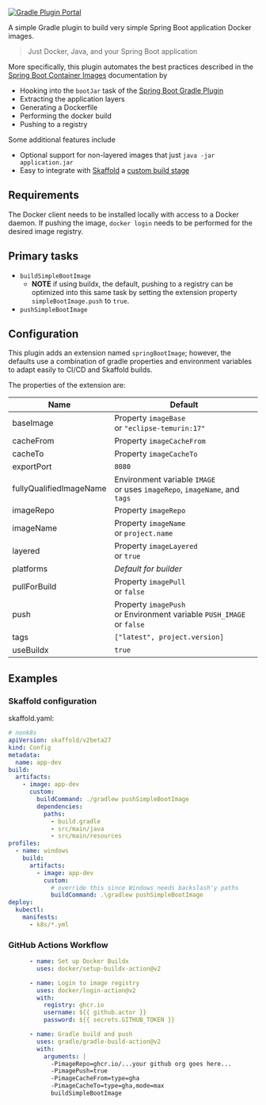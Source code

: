 [![Gradle Plugin Portal](https://img.shields.io/gradle-plugin-portal/v/io.github.itzg.simple-boot-image)](https://plugins.gradle.org/plugin/io.github.itzg.simple-boot-image)

A simple Gradle plugin to build very simple Spring Boot application Docker images.

> Just Docker, Java, and your Spring Boot application

More specifically, this plugin automates the best practices described in the [Spring Boot Container Images](https://docs.spring.io/spring-boot/docs/current/reference/html/container-images.html) documentation by
- Hooking into the `bootJar` task of the [Spring Boot Gradle Plugin](https://docs.spring.io/spring-boot/docs/current/reference/html/build-tool-plugins.html#build-tool-plugins.gradle)
- Extracting the application layers
- Generating a Dockerfile
- Performing the docker build
- Pushing to a registry

Some additional features include
- Optional support for non-layered images that just `java -jar application.jar`
- Easy to integrate with [Skaffold](https://skaffold.dev/) a [custom build stage](https://skaffold.dev/docs/pipeline-stages/builders/custom/)

## Requirements

The Docker client needs to be installed locally with access to a Docker daemon. If pushing the image, `docker login` needs to be performed for the desired image registry.

## Primary tasks

- `buildSimpleBootImage`
  - **NOTE** if using buildx, the default, pushing to a registry can be optimized into this same task by setting the extension property `simpleBootImage.push` to `true`.
- `pushSimpleBootImage`

## Configuration

This plugin adds an extension named `springBootImage`; however, the defaults use a combination of gradle properties and environment variables to adapt easily to CI/CD and Skaffold builds.

The properties of the extension are:

| Name                    | Default                                                                       |
|-------------------------|-------------------------------------------------------------------------------|
| baseImage               | Property `imageBase`<br/>or `"eclipse-temurin:17"`                            |
| cacheFrom               | Property `imageCacheFrom`                                                     |
| cacheTo                 | Property `imageCacheTo`                                                       |
| exportPort              | `8080`                                                                        |
| fullyQualifiedImageName | Environment variable `IMAGE`<br/>or uses `imageRepo`, `imageName`, and `tags` |
| imageRepo               | Property `imageRepo`                                                          |
| imageName               | Property `imageName`<br/>or `project.name`                                    |
| layered                 | Property `imageLayered`<br/>or `true`                                         |
| platforms               | _Default for builder_                                                         |
| pullForBuild            | Property `imagePull`<br/>or `false`                                           |
| push                    | Property `imagePush`<br/>or Environment variable `PUSH_IMAGE`<br/>or `false`  |
| tags                    | `["latest", project.version]`                                                 |
| useBuildx               | `true`                                                                        |

## Examples

### Skaffold configuration

skaffold.yaml:
```yaml
# nonk8s
apiVersion: skaffold/v2beta27
kind: Config
metadata:
  name: app-dev
build:
  artifacts:
    - image: app-dev
      custom:
        buildCommand: ./gradlew pushSimpleBootImage
        dependencies:
          paths:
            - build.gradle
            - src/main/java
            - src/main/resources
profiles:
  - name: windows
    build:
      artifacts:
        - image: app-dev
          custom:
            # override this since Windows needs backslash'y paths
            buildCommand: .\gradlew pushSimpleBootImage
deploy:
  kubectl:
    manifests:
      - k8s/*.yml
```

### GitHub Actions Workflow

```yaml
      - name: Set up Docker Buildx
        uses: docker/setup-buildx-action@v2

      - name: Login to image registry
        uses: docker/login-action@v2
        with:
          registry: ghcr.io
          username: ${{ github.actor }}
          password: ${{ secrets.GITHUB_TOKEN }}

      - name: Gradle build and push
        uses: gradle/gradle-build-action@v2
        with:
          arguments: |
            -PimageRepo=ghcr.io/...your github org goes here...
            -PimagePush=true 
            -PimageCacheFrom=type=gha
            -PimageCacheTo=type=gha,mode=max
            buildSimpleBootImage
```